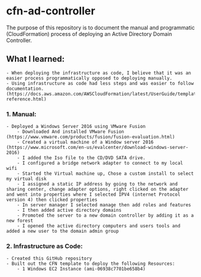 # cfn-ad-controller
The purpose of this repository is to document the manual and programmatic (CloudFormation) process of deploying an Active Directory Domain Controller.

## What I learned: 
    - When deploying the infrastructure as code, I believe that it was an easier process programmatically opposed to deploying manually. 
    - Using infrastructure as code had less steps and was easier to follow documentation. (https://docs.aws.amazon.com/AWSCloudFormation/latest/UserGuide/template-reference.html)

### 1. Manual:
    - Deployed a Windows Server 2016 using VMware Fusion
        - Downloaded And installed VMware Fusion (https://www.vmware.com/products/fusion/fusion-evaluation.html)
        - Created a virtual machine of a Window server 2016 (https://www.microsoft.com/en-us/evalcenter/download-windows-server-2016)
        - I added the Iso file to the CD/DVD SATA drive. 
        - I configured a bridge network adapter to connect to my local wifi
        - Started the Virtual machine up, Chose a custom install to select my virtual disk
        - I assigned a static IP address by going to the network and sharing center, change adapter options, right clicked on the adapter and went into properties where I selected IPV4 (internet Protocol version 4) then clicked properties
        - In server manager I selected manage then add roles and features
        - I then added active directory domains
        - Promoted the server to a new domain controller by adding it as a new forest
        - I opened the active directory computers and users tools and added a new user to the domain admin group

### 2. Infrastructure as Code:
    - Created this GitHub repository
    - Built out the CFN template to deploy the following Resources:
        - 1 Windows EC2 Instance (ami-06938c7701be658b4)
        

        







